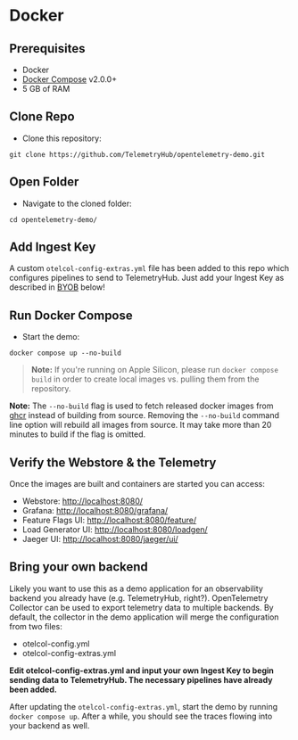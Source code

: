 # Docker

## Prerequisites

- Docker
- [Docker Compose](https://docs.docker.com/compose/install/#install-compose) v2.0.0+
- 5 GB of RAM

## Clone Repo

- Clone this repository:

```shell
git clone https://github.com/TelemetryHub/opentelemetry-demo.git
```

## Open Folder

- Navigate to the cloned folder:

```shell
cd opentelemetry-demo/
```

## Add Ingest Key
A custom `otelcol-config-extras.yml` file has been added to this repo which configures
pipelines to send to TelemetryHub. Just add your Ingest Key as described in
[BYOB](#bring-your-own-backend) below!

## Run Docker Compose

- Start the demo:

```shell
docker compose up --no-build
```

> **Note:** If you're running on Apple Silicon, please run `docker compose
> build` in order to create local images vs. pulling them from the repository.

**Note:** The `--no-build` flag is used to fetch released docker images from
[ghcr](http://ghcr.io/open-telemetry/demo) instead of building from source.
Removing the `--no-build` command line option will rebuild all images from
source. It may take more than 20 minutes to build if the flag is omitted.

## Verify the Webstore & the Telemetry

Once the images are built and containers are started you can access:

- Webstore: <http://localhost:8080/>
- Grafana: <http://localhost:8080/grafana/>
- Feature Flags UI: <http://localhost:8080/feature/>
- Load Generator UI: <http://localhost:8080/loadgen/>
- Jaeger UI: <http://localhost:8080/jaeger/ui/>

## Bring your own backend

Likely you want to use this as a demo application for an observability
backend you already have (e.g. TelemetryHub, right?).
OpenTelemetry Collector can be used to export telemetry data to multiple
backends. By default, the collector in the demo application will merge the
configuration from two files:

- otelcol-config.yml
- otelcol-config-extras.yml

**Edit otelcol-config-extras.yml and input your own Ingest Key to begin sending data to
TelemetryHub. The necessary pipelines have already been added.**

After updating the `otelcol-config-extras.yml`, start the demo by running
`docker compose up`. After a while, you should see the traces flowing into
your backend as well.
